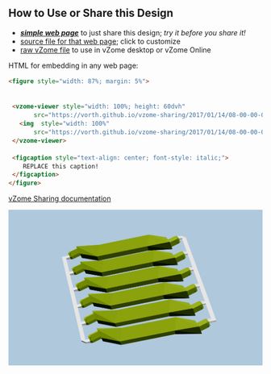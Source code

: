 
## How to Use or Share this Design

 - [***simple web page***](<https://vorth.github.io/vzome-sharing/2017/01/14/08-00-00-000Z-olive-6-short-sprued/>) to just share this design; *try it before you share it!*
 - [source file for that web page](<https://github.com/vorth/vzome-sharing/edit/main/2017/01/14/08-00-00-000Z-olive-6-short-sprued/index.md>); click to customize
 - [raw vZome file](<https://raw.githubusercontent.com/vorth/vzome-sharing/main/2017/01/14/08-00-00-000Z-olive-6-short-sprued/olive-6-short-sprued.vZome>) to use in vZome desktop or vZome Online
 
 HTML for embedding in any web page:
 ```html
<figure style="width: 87%; margin: 5%">
  
  
  <vzome-viewer style="width: 100%; height: 60dvh" 
        src="https://vorth.github.io/vzome-sharing/2017/01/14/08-00-00-000Z-olive-6-short-sprued/olive-6-short-sprued.vZome" >
    <img  style="width: 100%"
        src="https://vorth.github.io/vzome-sharing/2017/01/14/08-00-00-000Z-olive-6-short-sprued/olive-6-short-sprued.png" >
  </vzome-viewer>

  <figcaption style="text-align: center; font-style: italic;">
     REPLACE this caption!
  </figcaption>
</figure>

 ```

[vZome Sharing documentation](https://vzome.github.io/vzome/sharing.html#how-it-works)

![Image](<olive-6-short-sprued.png>)

